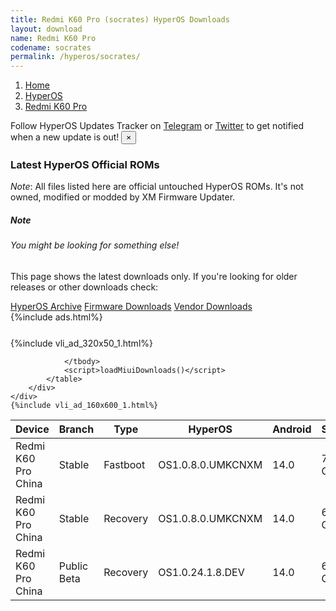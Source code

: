 ```yaml
---
title: Redmi K60 Pro (socrates) HyperOS Downloads
layout: download
name: Redmi K60 Pro
codename: socrates
permalink: /hyperos/socrates/
---
```

<nav aria-label="breadcrumb">
    <ol class="breadcrumb">
        <li class="breadcrumb-item"><a href="/">Home</a></li>
        <li class="breadcrumb-item"><a href="/hyperos/">HyperOS</a></li>
        <li class="breadcrumb-item active" aria-current="page"><a href="/hyperos/socrates/">Redmi K60 Pro</a></li>
    </ol>
</nav>
<div class="alert alert-primary alert-dismissible fade show" role="alert">
    Follow HyperOS Updates Tracker on <a href="https://t.me/MIUIUpdatesTracker" class="alert-link">Telegram</a>
     or <a href="https://twitter.com/MiFwUpdater" class="alert-link">Twitter</a> to get notified when a new update is out!
    <button type="button" class="close" data-dismiss="alert" aria-label="Close">
        <span aria-hidden="true">&times;</span>
    </button>
</div>

### Latest HyperOS Official ROMs
*Note*: All files listed here are official untouched HyperOS ROMs. It's not owned, modified or modded by XM Firmware Updater.
<div class="card">
  <div class="card-body">
    <h5 class="card-title">Note</h5>
    <h6 class="card-subtitle mb-2 text-muted">You might be looking for something else!</h6>
    <p class="card-text">This page shows the latest downloads only.
     If you're looking for older releases or other downloads check:</p>
    <a href="/archive/hyperos/socrates/" class="card-link">HyperOS Archive</a>
    <a href="/firmware/socrates/" class="card-link">Firmware Downloads</a>
    <a href="/vendor/socrates/" class="card-link">Vendor Downloads</a>
  </div>
</div>
{%include ads.html%}
<div class="row justify-content-center">
    <div class="col-10">
        <div class="table-responsive-md" style="margin-top: 25px;">
            {%include vli_ad_320x50_1.html%}
            <table id="miui" class="display dt-responsive nowrap compact table table-striped table-hover table-sm">
                <thead class="thead-dark">
                    <tr>
                        <th data-ref="device">Device</th>
                        <th data-ref="branch">Branch</th>
                        <th data-ref="type">Type</th>
                        <th data-ref="miui">HyperOS</th>
                        <th data-ref="android">Android</th>
                        <th data-ref="size">Size</th>
                        <th data-ref="size">Date</th>
                        <th data-ref="link">Link</th>
                    </tr>
                </thead>
                <tbody>
                <tr><td>Redmi K60 Pro China</td><td>Stable</td><td>Fastboot</td><td>OS1.0.8.0.UMKCNXM</td><td>14.0</td><td>7.7 GB</td><td>2024-03-12</td><td><a href="/hyperos/socrates/stable/OS1.0.8.0.UMKCNXM/">Download</a></td></tr>
<tr><td>Redmi K60 Pro China</td><td>Stable</td><td>Recovery</td><td>OS1.0.8.0.UMKCNXM</td><td>14.0</td><td>6.4 GB</td><td>2024-03-19</td><td><a href="/hyperos/socrates/stable/OS1.0.8.0.UMKCNXM/">Download</a></td></tr>
<tr><td>Redmi K60 Pro China</td><td>Public Beta</td><td>Recovery</td><td>OS1.0.24.1.8.DEV</td><td>14.0</td><td>6.4 GB</td><td>2024-01-12</td><td><a href="/hyperos/socrates/public beta/OS1.0.24.1.8.DEV/">Download</a></td></tr>

                </tbody>
                <script>loadMiuiDownloads()</script>
            </table>
        </div>
    </div>
    {%include vli_ad_160x600_1.html%}
</div>

